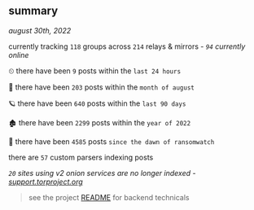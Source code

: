 
## summary
_august 30th, 2022_

currently tracking `118` groups across `214` relays & mirrors - _`94` currently online_

⏲ there have been `9` posts within the `last 24 hours`

🦈 there have been `203` posts within the `month of august`

🪐 there have been `640` posts within the `last 90 days`

🏚 there have been `2299` posts within the `year of 2022`

🦕 there have been `4585` posts `since the dawn of ransomwatch`

there are `57` custom parsers indexing posts

_`20` sites using v2 onion services are no longer indexed - [support.torproject.org](https://support.torproject.org/onionservices/v2-deprecation/)_

> see the project [README](https://github.com/joshhighet/ransomwatch#ransomwatch--) for backend technicals
